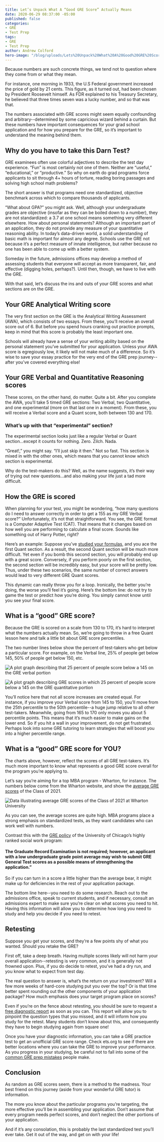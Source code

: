 ```yaml
---
title: Let’s Unpack What A “Good GRE Score” Actually Means
date: 2020-06-29 08:37:00 -05:00
published: false
categories:
- GRE
- Test Prep
tags:
- GRE
- Test Prep
author: Andrew Colford
hero-image: "/blog/uploads/Lets%20Unpack%20What%20A%20Good%20GRE%20Score%20Actually%20Means.png"
---
```


Because numbers are such concrete things, we tend not to question where they come from or what they mean.

For instance, one morning in 1933, the U.S Federal government increased the price of gold by 21 cents.  This figure, as it turned out, had been chosen by President Roosevelt himself.  As FDR explained to his Treasury Secretary, he believed that three times seven was a lucky number, and so that was that.

The numbers associated with GRE scores might seem equally confounding and arbitrary--determined by some capricious wizard behind a curtain.  But these numbers have important consequences for your grad school application and for how you prepare for the GRE, so it’s important to understand the meaning behind them.

## Why do you have to take this Darn Test?

GRE examinees often use colorful adjectives to describe the test day experience.  “Fun” is most certainly not one of them.  Neither are “useful,” “educational,” or “productive.”  So why on earth do grad programs force applicants to sit through 4+ hours of torture, reading boring passages and solving high school math problems?

The short answer is that programs need one standardized, objective benchmark across which to compare thousands of applicants.  

“What about GPA?” you might ask.  Well, although your undergraduate grades are objective (insofar as they can be boiled down to a number), they are not standardized: a 3.7 at one school means something very different elsewhere.  How about personal statements?  Although an important part of an application, they do not provide any measure of your quantitative reasoning ability.  In today’s data-driven world, a solid understanding of basic math is important for almost any degree.  Schools use the GRE not because it’s a perfect measure of innate intelligence, but rather because no one has been able to come up with a better system.

Someday in the future, admissions offices may develop a method of assessing students that everyone will accept as more transparent, fair, and effective (digging holes, perhaps?).  Until then, though, we have to live with the GRE.

With that said, let’s discuss the ins and outs of your GRE scores and what sections are on the GRE.

## Your GRE Analytical Writing score
The very first section on the GRE is the Analytical Writing Assessment (AWA), which consists of two essays.  From these, you’ll receive an overall score out of 6.  But before you spend hours cranking out practice prompts, keep in mind that this score is probably the least important one.

Schools will already have a sense of your writing ability based on the personal statement you’ve submitted for your application.  Unless your AWA score is egregiously low, it likely will not make much of a difference.  So it’s wise to save your essay practice for the very end of the GRE prep journey--after you’ve covered everything else!

## Your GRE Verbal and Quantitative Reasoning scores
These scores, on the other hand, do matter.  Quite a bit.  After you complete the AWA, you’ll take 5 timed GRE sections: Two Verbal, two Quantitative, and one experimental (more on that last one in a moment).  From these, you will receive a Verbal score and a Quant score, both between 130 and 170.

### What’s up with that “experimental” section?
The experimental section looks just like a regular Verbal or Quant section...except it counts for nothing.  Zero.  Zilch.  Nada.  

“Great!,” you might say.  “I’ll just skip it then.”  Not so fast.  This section is mixed in with the other ones, which means that you cannot know which section is experimental.

Why do the test-makers do this?  Well, as the name suggests, it’s their way of trying out new questions...and also making your life just a tad more difficult.

## How the GRE is scored
When planning for your test, you might be wondering, “how many questions do I need to answer correctly in order to get a 155 as my GRE Verbal score?”  Unfortunately, it’s not that straightforward.  You see, the GRE format is a Computer Adaptive Test (CAT).  That means that it changes based on how well you are performing to calculate a final score.  Sounds like something out of Harry Potter, right?

Here’s an example: Suppose you’ve [studied your formulas](https://www.wyzant.com/blog/gre-math-formulas/), and you ace the first Quant section.  As a result, the second Quant section will be much more difficult.  Yet even if you bomb this second section, you will probably end up with a great score.  Conversely, if you perform poorly on the first section, the second section will be incredibly easy, but your score will be pretty low.  Thus, under these two scenarios, the same number of correct answers would lead to very different GRE Quant scores.

This dynamic can really throw you for a loop.  Ironically, the better you’re doing, the worse you’ll feel it’s going.  Here’s the bottom line: do not try to game the test or predict how you’re doing.  You simply cannot know until you see your final score.

## What is a “good” GRE score?
Because the GRE is scored on a scale from 130 to 170, it’s hard to interpret what the numbers actually mean.  So, we’re going to throw in a free Quant lesson here and talk a little bit about GRE score percentiles.

The two number lines below show the percent of test-takers who get below a particular score.  For example, on the Verbal line, 25% of people get below 145, 50% of people get below 150, etc.

![A plot graph describing that 25 percent of people score below a 145 on the GRE verbal portion](/blog/uploads/GRE%20Verbal%20Score%20Scale%20Wyzant%201.png)

![A plot graph describing GRE scores in which 25 percent of people score below a 145 on the GRE quantitative portion](/blog/uploads/GRE%20Quant%20Score%20Scale%20Wyzant%201.png)

You’ll notice here that not all score increases are created equal.  For instance, if you improve your Verbal score from 145 to 150, you’ll move from the 25th percentile to the 50th percentile--a huge jump relative to all other test-takers.  Meanwhile, going from 165 to 170 only moves you about 5 percentile points.  This means that it’s much easier to make gains on the lower end.  So if you hit a wall in your improvement, do not get frustrated.  Perhaps look into some GRE tutoring to learn strategies that will boost you into a higher percentile range.

## What is a “good” GRE score for YOU?
The charts above, however, reflect the scores of all GRE test-takers.  It’s much more important to know what represents a good GRE score overall for the program you’re applying to.

Let’s say you’re aiming for a top MBA program - Wharton, for instance.  The numbers below come from the Wharton website, and show the [average GRE scores](https://mba.wharton.upenn.edu/class-profile/) of the Class of 2021.

![Data illustrating average GRE scores of the Class of 2021 at Wharton University](/blog/uploads/GRE%20Quant%20Scores%20Wyzant%202.png)

As you can see, the average scores are quite high.  MBA programs place a strong emphasis on standardized tests, as they want candidates who can work well with numbers.  

Contrast this with the [GRE policy](http://ssaannouncements.uchicago.edu/ssa/admissionrequirements/) of the University of Chicago’s highly ranked social work program:

#### The Graduate Record Examination is not required; however, an applicant with a low undergraduate grade point average may wish to submit GRE General Test scores as a possible means of strengthening the application.”

So if you can turn in a score a little higher than the average bear, it might make up for deficiencies in the rest of your application package.

The bottom line here--you need to do some research.  Reach out to the admissions office, speak to current students, and if necessary, consult an admissions expert to make sure you’re clear on what scores you need to hit.  Having this information will allow you to determine how long you need to study and help you decide if you need to retest.

## Retesting
Suppose you get your scores, and they’re a few points shy of what you wanted.  Should you retake the GRE?

First off, take a deep breath.  Having multiple scores likely will not harm your overall application--retesting is very common, and it is generally not frowned upon.  Plus, if you do decide to retest, you’ve had a dry run, and you know what to expect from test day.

The real question to answer is, what’s the return on your investment?  Will a few more weeks of hard-core studying put you over the top?  Or is that time better spent rounding out the other components of your application package?  How much emphasis does your target program place on scores?

Even if you’re on the fence about retesting, you should be sure to request a [free diagnostic report](https://www.ets.org/s/gre/diagnostic_service/) as soon as you can.  This report will allow you to pinpoint the question types that you missed, and it will inform how you study for the retest.  Many students don’t know about this, and consequently they have to begin studying again from square one!

Once you have your diagnostic information, you can take a GRE practice test to get an unofficial GRE score range.  Check ets.org to see if there are better locations where you can take the GRE to improve your performance.  As you progress in your studying, be careful not to fall into some of the [common GRE prep mistakes](https://www.wyzant.com/blog/gre-prep/) people make.

## Conclusion
As random as GRE scores seem, there is a method to the madness.  Your best friend on this journey (aside from your wonderful GRE tutor) is information.

The more you know about the particular programs you’re targeting, the more effective you’ll be in assembling your application.  Don’t assume that every program needs perfect scores, and don’t neglect the other portions of your application.

And if it’s any consolation, this is probably the last standardized test you’ll ever take.  Get it out of the way, and get on with your life!


